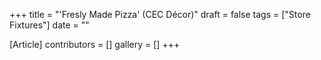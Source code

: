 +++
title = "'Fresly Made Pizza' (CEC Décor)"
draft = false
tags = ["Store Fixtures"]
date = ""

[Article]
contributors = []
gallery = []
+++